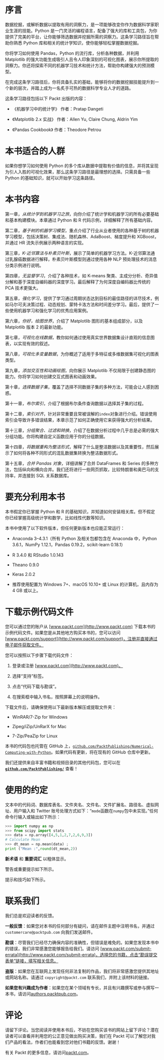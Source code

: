 # 序言

数据挖掘，或解析数据以提取有用的洞察力，是一项能够改变你作为数据科学家职业生涯的技能。Python 是一门灵活的编程语言，配备了强大的库和工具包，为你提供了完美的平台，让你能够筛选数据并挖掘所需的洞察力。这条学习路径旨在帮助你熟悉 Python 库和相关的统计学知识，使你能够轻松掌握数据挖掘。

你将学习如何使用 Pandas，Python 的流行库，分析各种数据，并利用 Matplotlib 的强大功能生成吸引人且令人印象深刻的可视化图表，展示你所提取的洞察力。你还将探索不同的机器学习技术和统计方法，帮助你构建强大的预测模型。

在完成这条学习路径后，你将具备扎实的基础，能够将你的数据挖掘技能提升到一个新的层次，并踏上成为一名炙手可热的数据科学专业人才的道路。

这条学习路径包括以下 Packt 出版的内容：

+   《机器学习中的统计学》 作者：Pratap Dangeti

+   《Matplotlib 2.x 实战》 作者：Allen Yu, Claire Chung, Aldrin Yim

+   《Pandas Cookbook》 作者：Theodore Petrou

# 本书适合的人群

如果你想学习如何使用 Python 的多个库从数据中提取有价值的信息，并将其呈现为引人入胜的可视化效果，那么这条学习路径是最理想的选择。只需具备一些 Python 的基础知识，就可以开始学习这条路径。

# 本书内容

第一章，*从统计学到机器学习之旅*，向你介绍了统计学和机器学习的所有必要基础和基本构建模块。本章通过 Python 和 R 代码示例，详细解释了所有基础内容。

第二章，*基于树的机器学习模型*，重点介绍了行业从业者使用的各种基于树的机器学习模型，包括决策树、集成法、随机森林、AdaBoost、梯度提升和 XGBoost，并通过 HR 流失示例展示两种语言的实现。

第三章，*K-近邻算法与朴素贝叶斯*，展示了简单的机器学习方法。K-近邻算法通过乳腺癌数据进行解释，朴素贝叶斯模型则通过使用各种 NLP 预处理技术的消息分类示例进行说明。

第四章，*无监督学习*，介绍了各种技术，如 K-means 聚类、主成分分析、奇异值分解和基于深度自编码器的深度学习。最后解释了为何深度自编码器比传统的 PCA 技术更强大。

第五章，*强化学习*，提供了学习通过周期状态达到目标的最佳路径的详尽技术，例如马尔可夫决策过程、动态规划、蒙特卡洛方法和时间差分学习。最后，提供了一些使用机器学习和强化学习的优秀应用案例。

第六章，*你好，绘图世界*，介绍了 Matplotlib 图形的基本组成部分，以及 Matplotlib 版本 2 的最新功能。

第七章，*可视化在线数据*，教你如何通过使用真实世界数据集设计直观的信息图表，以实现有效的叙述。

第八章，*可视化多变量数据*，为你概述了适用于多特征或多维数据集可视化的图表类型。

第九章，*添加交互性和动画绘图*，向你展示 Matplotlib 不仅局限于创建静态图的能力。你将学习如何创建交互式图表和动画效果。

第十章，*选择数据子集*，覆盖了选择不同数据子集的多种方法，可能会让人感到困惑。

第十一章，*布尔索引*，介绍了根据布尔条件查询数据以选择其子集的过程。

第十二章，*索引对齐*，针对非常重要且常被误解的`index`对象进行介绍。错误使用索引会导致许多错误结果，本章示范了如何正确使用它来获得强大的分析结果。

第十三章，*分组聚合、过滤和转换*，介绍了在数据分析过程中几乎总是必需的强大分组功能。你将构建自定义函数应用于你的分组数据。

第十四章，*将数据重构为整洁形式*，解释了什么是整洁数据以及其重要性，然后展示了如何将各种不同形式的混乱数据集转换为整洁数据形式。

第十五章，*合并 Pandas 对象*，详细讲解了合并 DataFrames 和 Series 的多种方法，包括纵向和横向合并。我们还将进行一些网页抓取，比较特朗普和奥巴马的支持率，并连接到 SQL 关系数据库。

# 要充分利用本书

本书假定你已掌握 Python 和 R 的基础知识，并知道如何安装相关库。但不假定你已经掌握高级统计学和数学，比如线性代数等知识。

本书中使用了以下软件版本，但任何更新版本也应能正常运行：

+   Anaconda 3–4.3.1（所有 Python 及相关包都包含在 Anaconda 中，Python 3.6.1，NumPy 1.12.1，Pandas 0.19.2，scikit-learn 0.18.1）

+   R 3.4.0 和 RStudio 1.0.143

+   Theano 0.9.0

+   Keras 2.0.2

+   推荐使用配置为 Windows 7+、macOS 10.10+ 或 Linux 的计算机，且内存为 4 GB 或以上。

# 下载示例代码文件

您可以通过您的账户从 [www.packt.com](http://www.packt.com) 下载本书的示例代码文件。如果您是从其他地方购买本书的，您可以访问 [www.packt.com/support](http://www.packt.com/support)，注册并直接通过电子邮件获取文件。

您可以按照以下步骤下载代码文件：

1.  登录或注册 [www.packt.com](http://www.packt.com)。

1.  选择“支持”标签。

1.  点击“代码下载与勘误”。

1.  在搜索框中输入书名，按照屏幕上的说明操作。

下载文件后，请确保使用以下最新版本解压或提取文件夹：

+   WinRAR/7-Zip for Windows

+   Zipeg/iZip/UnRarX for Mac

+   7-Zip/PeaZip for Linux

本书的代码包也托管在 GitHub 上，[`github.com/PacktPublishing/Numerical-Computing-with-Python`](https://github.com/PacktPublishing/Numerical-Computing-with-Python)。如果代码有更新，将在现有的 GitHub 仓库中更新。

我们还提供来自丰富书籍和视频目录的其他代码包，您可以在 **[`github.com/PacktPublishing/`](https://github.com/PacktPublishing/)** 查看！

# 使用的约定

文本中的代码词、数据库表名、文件夹名、文件名、文件扩展名、路径名、虚拟网址、用户输入和 Twitter 账号处理方式如下：“`mode`函数在`numpy`包中未实现。”任何命令行输入或输出如下所示：

```py
>>> import numpy as np 
>>> from scipy import stats 
>>> data = np.array([4,5,1,2,7,2,6,9,3]) 
# Calculate Mean 
>>> dt_mean = np.mean(data) ; 
print ("Mean :",round(dt_mean,2)) 
```

**新术语** 和 **重要词汇** 以粗体显示。

警告或重要提示如下所示。

提示和技巧如下所示。

# 联系我们

我们总是欢迎读者的反馈。

**一般反馈**：如果您对本书的任何部分有疑问，请在邮件主题中注明书名，并通过 `customercare@packtpub.com` 向我们发送邮件。

**勘误**：尽管我们已经尽力确保内容的准确性，但错误是难免的。如果您发现本书中的错误，我们非常感激您能够报告给我们。请访问 [www.packt.com/submit-errata](http://www.packt.com/submit-errata)，选择您的书籍，点击“勘误提交表单”链接，填写相关信息。

**盗版**：如果您在互联网上发现任何非法复制的作品，我们将非常感激您提供其地址或网站名称。请通过 `copyright@packt.com` 联系我们，并附上该材料的链接。

**如果您有兴趣成为作者**：如果您在某个领域有专长，并且有兴趣撰写或参与撰写一本书，请访问[authors.packtpub.com](http://authors.packtpub.com/)。

# 评论

请留下评论。当您阅读并使用本书后，不妨在您购买该书的网站上留下评论？潜在读者可以查看并利用您的公正意见做出购买决策，我们在 Packt 可以了解您对我们产品的看法，作者们也能看到您对他们书籍的反馈。谢谢！

有关 Packt 的更多信息，请访问[packt.com](http://www.packt.com/)。
